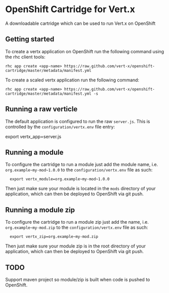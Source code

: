 # OpenShift Cartridge for Vert.x
A downloadable cartridge which can be used to run Vert.x on OpenShift

## Getting started

To create a vertx application on OpenShift run the following command using the rhc client tools:

    rhc app create <app-name> https://raw.github.com/vert-x/openshift-cartridge/master/metadata/manifest.yml

To create a scaled vertx application run the following command:

    rhc app create <app-name> https://raw.github.com/vert-x/openshift-cartridge/master/metadata/manifest.yml -s

## Running a raw verticle

The default application is configured to run the raw `server.js`. This is controlled by the `configuration/vertx.env` file entry:

  export vertx_app=server.js

## Running a module

To configure the cartridge to run a module just add the module name, i.e. `org.example~my-mod~1.0.0` to the `configuration/vertx.env` file as such:

```
  export vertx_module=org.example~my-mod~1.0.0
```

Then just make sure your module is located in the `mods` directory of your application, which can then be deployed to OpenShift via git push.

## Running a module zip

To configure the cartridge to run a module zip just add the name, i.e. `org.example~my-mod.zip` to the `configuration/vertx.env` file as such:

```
  export vertx_zip=org.example~my-mod.zip
```

Then just make sure your module zip is in the root directory of your application, which can then be deployed to OpenShift via git push.

## TODO

Support maven project so module/zip is built when code is pushed to OpenShift.
